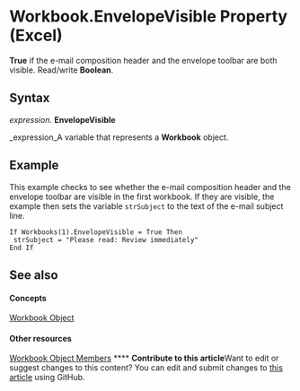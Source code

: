 
# Workbook.EnvelopeVisible Property (Excel)

 **True** if the e-mail composition header and the envelope toolbar are both visible. Read/write **Boolean**.


## Syntax

 _expression_. **EnvelopeVisible**

 _expression_A variable that represents a  **Workbook** object.


## Example

This example checks to see whether the e-mail composition header and the envelope toolbar are visible in the first workbook. If they are visible, the example then sets the variable  `strSubject` to the text of the e-mail subject line.


```
If Workbooks(1).EnvelopeVisible = True Then 
 strSubject = "Please read: Review immediately" 
End If
```


## See also


#### Concepts


 [Workbook Object](8c00aa60-c974-eed3-0812-3c9625eb0d4c.md)
#### Other resources


 [Workbook Object Members](dce102a3-25de-3ff4-2ce5-bc56e08baca7.md)
****   **Contribute to this article**Want to edit or suggest changes to this content? You can edit and submit changes to  [this article](https://github.com/jhershey00/VBA_Excel_Test/OpenXMLCon/articles/d511a75a-ddd1-64f5-a09b-720657f64c09.md) using GitHub.

